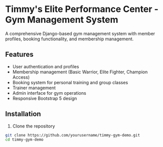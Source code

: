 # Timmy's Elite Performance Center - Gym Management System

A comprehensive Django-based gym management system with member profiles, booking functionality, and membership management.

## Features

- User authentication and profiles
- Membership management (Basic Warrior, Elite Fighter, Champion Access)
- Booking system for personal training and group classes
- Trainer management
- Admin interface for gym operations
- Responsive Bootstrap 5 design

## Installation

1. Clone the repository
```bash
git clone https://github.com/yourusername/timmy-gym-demo.git
cd timmy-gym-demo